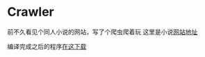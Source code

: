 # Crawler

前不久看见个同人小说的网站，写了个爬虫爬着玩
这里是小说[网站地址](https://www.trxs123.com)

编译完成之后的程序[在这下载](https://github.com/Rcrwrate/Crawler/tree/main/dist)
